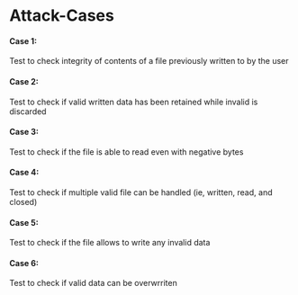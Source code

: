 # Attack-Cases

#### Case 1:
Test to check integrity of contents of a file previously written to by the user
#### Case 2:
Test to check if valid written data has been retained while invalid is discarded
#### Case 3:
Test to check if the file is able to read even with negative bytes
#### Case 4:
Test to check if multiple valid file can be handled (ie, written, read, and closed)
#### Case 5:
Test to check if the file allows to write any invalid data
#### Case 6:
Test to check if valid data can be overwrriten 
